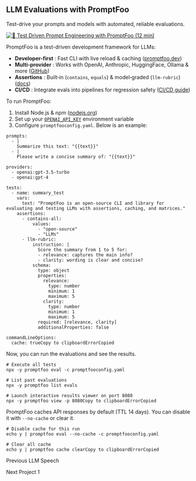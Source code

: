 ## LLM Evaluations with PromptFoo

Test-drive your prompts and models with automated, reliable evaluations.

[![🚀 Test Driven Prompt Engineering with PromptFoo \(12
min\)](https://i.ytimg.com/vi_webp/KhINc5XwhKs/sddefault.webp)](https://youtu.be/KhINc5XwhKs)

PromptFoo is a test-driven development framework for LLMs:

  * **Developer-first** : Fast CLI with live reload & caching ([promptfoo.dev](https://promptfoo.dev))
  * **Multi-provider** : Works with OpenAI, Anthropic, HuggingFace, Ollama & more ([GitHub](https://github.com/promptfoo/promptfoo))
  * **Assertions** : Built‑in (`contains`, `equals`) & model‑graded (`llm-rubric`) ([docs](https://www.promptfoo.dev/docs/configuration/expected-outputs/))
  * **CI/CD** : Integrate evals into pipelines for regression safety ([CI/CD guide](https://www.promptfoo.dev/docs/integrations/ci-cd/))

To run PromptFoo:

  1. Install Node.js & npm ([nodejs.org](https://nodejs.org/))
  2. Set up your [`OPENAI_API_KEY`](https://platform.openai.com/api-keys) environment variable
  3. Configure `promptfooconfig.yaml`. Below is an example:

    
    
    prompts:
      - |
        Summarize this text: "{{text}}"
      - |
        Please write a concise summary of: "{{text}}"
    
    providers:
      - openai:gpt-3.5-turbo
      - openai:gpt-4
    
    tests:
      - name: summary_test
        vars:
          text: "PromptFoo is an open-source CLI and library for evaluating and testing LLMs with assertions, caching, and matrices."
        assertions:
          - contains-all:
              values:
                - "open-source"
                - "LLMs"
          - llm-rubric:
              instruction: |
                Score the summary from 1 to 5 for:
                - relevance: captures the main info?
                - clarity: wording is clear and concise?
              schema:
                type: object
                properties:
                  relevance:
                    type: number
                    minimum: 1
                    maximum: 5
                  clarity:
                    type: number
                    minimum: 1
                    maximum: 5
                required: [relevance, clarity]
                additionalProperties: false
    
    commandLineOptions:
      cache: trueCopy to clipboardErrorCopied

Now, you can run the evaluations and see the results.

    
    
    # Execute all tests
    npx -y promptfoo eval -c promptfooconfig.yaml
    
    # List past evaluations
    npx -y promptfoo list evals
    
    # Launch interactive results viewer on port 8080
    npx -y promptfoo view -p 8080Copy to clipboardErrorCopied

PromptFoo caches API responses by default (TTL 14 days). You can disable it
with `--no-cache` or clear it.

    
    
    # Disable cache for this run
    echo y | promptfoo eval --no-cache -c promptfooconfig.yaml
    
    # Clear all cache
    echo y | promptfoo cache clearCopy to clipboardErrorCopied

Previous LLM Speech

Next Project 1

